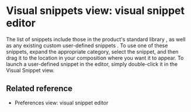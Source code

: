 <!-- image -->

# Visual snippets view: visual snippet editor

The list of snippets include those in the product's standard
library , as well as any existing custom user-defined snippets . To use one of these snippets, expand the appropriate category,
select the snippet, and then drag it to the location in your composition
where you want it to appear. To launch a user-defined snippet in the
editor, simply double-click it in the Visual Snippet view.

## Related reference

- Preferences view: visual snippet editor